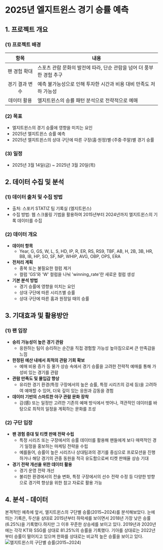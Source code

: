# 2025년 엘지트윈스 경기 승률 예측

## 1. 프로젝트 개요
### (1) 프로젝트 배경
|   항목    |   내용    |
|:---:|---|
|팬 경험 확대|스포츠 관람 문화의 발전에 따라, 단순 관람을 넘어 더 풍부한 경험 추구|
|경기 결과 변수|예측 불가능성으로 인해 투자한 시간과 비용 대비 만족도 저하 가능성|
|데이터 활용|엘지트윈스의 승률 패턴 분석으로 전략적으로 예매|

### (2) 목표
- 엘지트윈스의 경기 승률에 영향을 미치는 요인
- 2025년 엘지트윈스 승률 예측
- 2025년 엘지트윈스의 상대 구단에 따른 구장(홈·원정)별·(주중·주말)별 경기 승률

### (3) 일정
- 2025년 3월 14일(금) ~ 2025년 3월 20일(목)

## 2. 데이터 수집 및 분석
### (1) 데이터 출처 및 수집 방법
- 출처: 스포키 STATIZ 팀 기록실 (엘지트윈스)
- 수집 방법: 웹 스크롤링 기법을 활용하여 2015년부터 2024년까지 엘지트윈스의 기록 데이터를 수집

### (2) 데이터 개요
- **데이터 항목**
    - Year, G, GS, W, L, S, HD, IP, R, ER, RS, RS9, TBF, AB, H, 2B, 3B, HR, BB, IB, HP, SO, SF, NP, WHIP, AVG, OBP, OPS, ERA
- **전처리 계획**
    - 중복 또는 불필요한 컬럼 제거
    - 컬럼 'GS'와 'W' 컬럼을 나눠 'winning_rate'란 새로운 컬럼 생성
- **기본 분석 방법**
    - 경기 승률에 영향을 미치는 요인
    - 상대 구단에 따른 시리즈별 승률
    - 상대 구단에 따른 홈과 원정일 때의 승률

## 3. 기대효과 및 활용방안
### (1) 팬 입장
- **승리 가능성이 높은 경기 관람**
    - 응원하는 팀이 승리하는 순간을 직접 경험할 가능성 높아짐으로써 큰 만족감을 느낌
- **한정된 예산 내에서 최적의 관람 기회 확보**
    - 예매 비용 증가 등 물가 상승 속에서 경기 승률을 고려한 전략적 예매를 통해 가성비 있는 경기를 관람
- **관람 만족도 및 몰입감 향상**
    - 유리한 경기 환경(특정 구장에서의 높은 승률, 특정 시리즈의 강세 등)을 고려하여 예매할 수 있어, 더욱 깊이 있는 응원과 감동을 경험
- **데이터 기반의 스마트한 야구 관람 문화 장착**
    - 감(感) 또는 일정만 고려한 기존의 예매 방식에서 벗어나, 객관적인 데이터를 바탕으로 최적의 일정을 계획하는 문화를 조성

### (2) 구단 입장
- **팬 경험 증대 및 티켓 판매 전략 수립**
    - 특정 시리즈 또는 구장에서의 승률 데이터를 활용해 팬들에게 보다 매력적인 경기 일정을 홍보하는 마케팅 전략을 수립
    - 예를들어, 승률이 높은 시리즈나 상대팀과의 경기를 중심으로 프로모션을 진행하거나 해당 경기의 관중 동원을 적극 유도함으로써 티켓 판매율 상승 기대
- **경기 전략 개선을 위한 데이터 활용**
    - 경기 운영 전략 개선
    - 불리한 환경에서의 전술 변화, 특정 구장에서의 선수 전략 수정 등 다양한 방향으로 경기력 향상을 위한 참고 자료로 활용 가능

## 4. 분석 - 데이터
본격적인 예측에 앞서, 엘지트윈스의 구단별 승률(2015~2024)를 분석해보았다. 눈에 띄는 기록은, 두산을 상대로 2015년부터 하락세를 보이면서 2018년 가장 낮은 승률(6.25%)을 기록했다.하지만 그 이후 꾸준한 상승세를 보이고 있다. 2019년과 2020년에는 각각 KT와 SSG를 상대로 81.25%의 승률을 기록했다. 기아를 상대로는 2022년 부터 승률이 떨어지고 있으며 한화를 상대로는 비교적 높은 승률을 보이고 있다.
![엘지트윈스의 구단별 승률(2015~2024)](/predict2025_kbo_lgtwins_winning_rate/graph_img/plot_lgtwinsWinRate2015to2024.png)